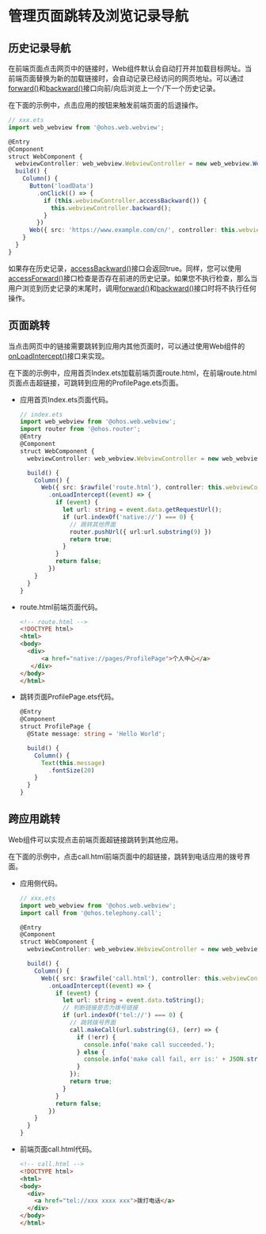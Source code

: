 # 管理页面跳转及浏览记录导航


## 历史记录导航

在前端页面点击网页中的链接时，Web组件默认会自动打开并加载目标网址。当前端页面替换为新的加载链接时，会自动记录已经访问的网页地址。可以通过[forward()](../reference/apis/js-apis-webview.md#forward)和[backward()](../reference/apis/js-apis-webview.md#backward)接口向前/向后浏览上一个/下一个历史记录。

  在下面的示例中，点击应用的按钮来触发前端页面的后退操作。

```ts
// xxx.ets
import web_webview from '@ohos.web.webview';

@Entry
@Component
struct WebComponent {
  webviewController: web_webview.WebviewController = new web_webview.WebviewController();
  build() {
    Column() {
      Button('loadData')
        .onClick(() => {
          if (this.webviewController.accessBackward()) {
            this.webviewController.backward();
          }
        })
      Web({ src: 'https://www.example.com/cn/', controller: this.webviewController})
    }
  }
}
```


如果存在历史记录，[accessBackward()](../reference/apis/js-apis-webview.md#accessbackward)接口会返回true。同样，您可以使用[accessForward()](../reference/apis/js-apis-webview.md#accessforward)接口检查是否存在前进的历史记录。如果您不执行检查，那么当用户浏览到历史记录的末尾时，调用[forward()](../reference/apis/js-apis-webview.md#forward)和[backward()](../reference/apis/js-apis-webview.md#backward)接口时将不执行任何操作。


## 页面跳转

当点击网页中的链接需要跳转到应用内其他页面时，可以通过使用Web组件的[onLoadIntercept()](../reference/arkui-ts/ts-basic-components-web.md#onloadintercept10)接口来实现。

在下面的示例中，应用首页Index.ets加载前端页面route.html，在前端route.html页面点击超链接，可跳转到应用的ProfilePage.ets页面。

- 应用首页Index.ets页面代码。
  
  ```ts
  // index.ets
  import web_webview from '@ohos.web.webview';
  import router from '@ohos.router';
  @Entry
  @Component
  struct WebComponent {
    webviewController: web_webview.WebviewController = new web_webview.WebviewController();
  
    build() {
      Column() {
        Web({ src: $rawfile('route.html'), controller: this.webviewController })
          .onLoadIntercept((event) => {
            if (event) {
              let url: string = event.data.getRequestUrl();
              if (url.indexOf('native://') === 0) {
                // 跳转其他界面
                router.pushUrl({ url:url.substring(9) })
                return true;
              }
            }
            return false;
          })
      }
    }
  }
  ```

- route.html前端页面代码。
  
  ```html
  <!-- route.html -->
  <!DOCTYPE html>
  <html>
  <body>
    <div>
        <a href="native://pages/ProfilePage">个人中心</a>
     </div>
  </body>
  </html>
  ```

- 跳转页面ProfilePage.ets代码。
  
  ```ts
  @Entry
  @Component
  struct ProfilePage {
    @State message: string = 'Hello World';
  
    build() {
      Column() {
        Text(this.message)
          .fontSize(20)
      }
    }
  }
  ```


## 跨应用跳转

Web组件可以实现点击前端页面超链接跳转到其他应用。

在下面的示例中，点击call.html前端页面中的超链接，跳转到电话应用的拨号界面。

- 应用侧代码。
  
  ```ts
  // xxx.ets
  import web_webview from '@ohos.web.webview';
  import call from '@ohos.telephony.call';
  
  @Entry
  @Component
  struct WebComponent {
    webviewController: web_webview.WebviewController = new web_webview.WebviewController();
  
    build() {
      Column() {
        Web({ src: $rawfile('call.html'), controller: this.webviewController})
          .onLoadIntercept((event) => {
            if (event) {
              let url: string = event.data.toString();
              // 判断链接是否为拨号链接
              if (url.indexOf('tel://') === 0) {
                // 跳转拨号界面
                call.makeCall(url.substring(6), (err) => {
                  if (!err) {
                    console.info('make call succeeded.');
                  } else {
                    console.info('make call fail, err is:' + JSON.stringify(err));
                  }
                });
                return true;
              }
            }
            return false;
          })
      }
    }
  }
  ```

- 前端页面call.html代码。
  
  ```html
  <!-- call.html -->
  <!DOCTYPE html>
  <html>
  <body>
    <div>
      <a href="tel://xxx xxxx xxx">拨打电话</a>
    </div>
  </body>
  </html>
  ```
